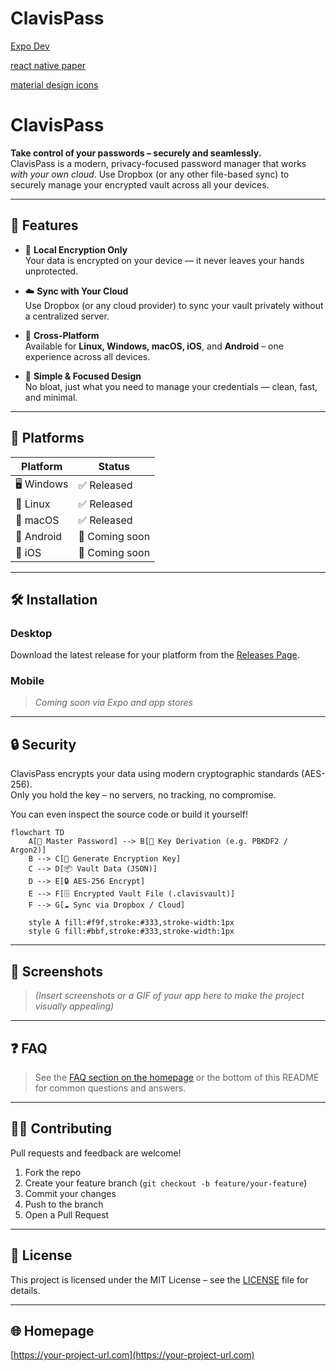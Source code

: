 # ClavisPass

[Expo Dev](https://docs.expo.dev/versions/latest/)

[react native paper](https://callstack.github.io/react-native-paper/docs/components/ActivityIndicator)

[material design icons](https://pictogrammers.com/library/mdi/)

# ClavisPass

**Take control of your passwords – securely and seamlessly.**  
ClavisPass is a modern, privacy-focused password manager that works *with your own cloud*. Use Dropbox (or any other file-based sync) to securely manage your encrypted vault across all your devices.

---

## 🚀 Features

- 🔑 **Local Encryption Only**  
  Your data is encrypted on your device — it never leaves your hands unprotected.

- ☁️ **Sync with Your Cloud**  
  Use Dropbox (or any cloud provider) to sync your vault privately without a centralized server.

- 🧩 **Cross-Platform**  
  Available for **Linux, Windows, macOS, iOS**, and **Android** – one experience across all devices.

- 🧠 **Simple & Focused Design**  
  No bloat, just what you need to manage your credentials — clean, fast, and minimal.

---

## 📱 Platforms

| Platform | Status |
|---------|--------|
| 🖥️ Windows | ✅ Released |
| 🐧 Linux   | ✅ Released |
| 🍎 macOS   | ✅ Released |
| 📱 Android | 🚧 Coming soon |
| 📱 iOS     | 🚧 Coming soon |

---

## 🛠 Installation

### Desktop

Download the latest release for your platform from the [Releases Page](https://github.com/riciric/ClavisPass/releases).

### Mobile

> *Coming soon via Expo and app stores*

---

## 🔒 Security

ClavisPass encrypts your data using modern cryptographic standards (AES-256).  
Only you hold the key – no servers, no tracking, no compromise.

You can even inspect the source code or build it yourself!

```mermaid
flowchart TD
    A[🔑 Master Password] --> B[🔐 Key Derivation (e.g. PBKDF2 / Argon2)]
    B --> C[🧪 Generate Encryption Key]
    C --> D[📦 Vault Data (JSON)]
    D --> E[🔒 AES-256 Encrypt]
    E --> F[🗄️ Encrypted Vault File (.clavisvault)]
    F --> G[☁️ Sync via Dropbox / Cloud]

    style A fill:#f9f,stroke:#333,stroke-width:1px
    style G fill:#bbf,stroke:#333,stroke-width:1px
```

---

## 📸 Screenshots

> *(Insert screenshots or a GIF of your app here to make the project visually appealing)*

---

## ❓ FAQ

> See the [FAQ section on the homepage](https://your-project-url.com) or the bottom of this README for common questions and answers.

---

## 🧑‍💻 Contributing

Pull requests and feedback are welcome!

1. Fork the repo
2. Create your feature branch (`git checkout -b feature/your-feature`)
3. Commit your changes
4. Push to the branch
5. Open a Pull Request

---

## 📄 License

This project is licensed under the MIT License – see the [LICENSE](LICENSE) file for details.

---

## 🌐 Homepage

[https://your-project-url.com](https://your-project-url.com)